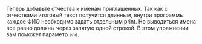Теперь добавьте отчества к именам приглашенных. Так как с отчествами итоговый текст получится длинным, внутри программы каждое ФИО необходимо задать отдельным print. Но выводиться имена все равно должны через запятую одной строкой. В этом упражнении вам поможет параметр `end`. 